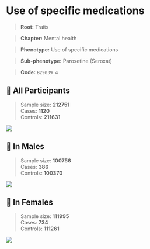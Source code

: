 # Use of specific medications
> **Root:** Traits  

> **Chapter:** Mental health  

> **Phenotype:** Use of specific medications  

> **Sub-phenotype:** Paroxetine (Seroxat)  

> **Code:** `B29039_4`

## 🧪 All Participants  
> Sample size: **212751**  
> Cases: **1120**  
> Controls: **211631**
<img src="/Traits/Figures/ALL/B29039_4.png"/>
<CsvTable src="/public/Traits/Data/ALL/LG_B29039_4.csv" label="🔍 View full results" />

## 👨 In Males  
> Sample size: **100756**  
> Cases: **386**  
> Controls: **100370**
<img src="/Traits/Figures/Male/B29039_4.png"/>
<CsvTable src="/public/Traits/Data/Male/LG_B29039_4.csv" label="🔍 View full results" />

## 👩 In Females  
> Sample size: **111995**  
> Cases: **734**  
> Controls: **111261**
<img src="/Traits/Figures/Female/B29039_4.png"/>
<CsvTable src="/public/Traits/Data/Female/LG_B29039_4.csv" label="🔍 View full results" />
